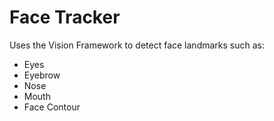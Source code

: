 #  Face Tracker

Uses the Vision Framework to detect face landmarks such as:
- Eyes
- Eyebrow
- Nose
- Mouth
- Face Contour
